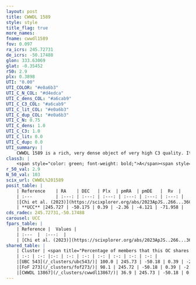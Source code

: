 ```yaml
---
layout: post
title: CWWDL 1589
style: style
title_flag: true
more_names: 
fname: cwwdl1589
fov: 0.097
ra_icrs: 245.72731
de_icrs: -50.17488
glon: 333.63069
glat: -0.35452
r50: 2.9
plx: 0.3898
UTI: "0.00"
UTI_COLOR: "#e0a6b3"
UTI_C_N_COL: "#d4edca"
UTI_C_dens_COL: "#a6cab9"
UTI_C_C3_COL: "#a6cab9"
UTI_C_lit_COL: "#e0a6b3"
UTI_C_dup_COL: "#e0a6b3"
UTI_C_N: 0.75
UTI_C_dens: 1.0
UTI_C_C3: 1.0
UTI_C_lit: 0.0
UTI_C_dup: 0.0
UTI_summary: |
    CWWDL 1589 is a rich, very dense object of very high C3 quality. It was recently reported in the literature.<br><br><span style="color: #99180f; font-weight: bold;">Warning: </span>This is very likely a duplicate object, which shares a large percentage of members with at least one previously reported entry, and a moderate percentage with at least one entry reported in the same catalogue.
class3: |
    <span style="color: green; font-weight: bold;">A</span><span style="color: green; font-weight: bold;">A</span>
r_50_val: 2.9
N_50_val: 103
scix_url: CWWDL%201589
posit_table: |
    | Reference    | RA    | DEC   | Plx  | pmRA  | pmDE   |  Rv  |
    | :---         | :---: | :---: | :---: | :---: | :---: | :---: |
    |[Chi et al. (2023)](https://scixplorer.org/abs/2023ApJS..266...36C) | 245.716 | -50.177 | 0.386 | -2.372 | -4.052 | -55.929 |
    | **UCC** |245.727 | -50.175 | 0.39 | -2.36 | -4.121 | -71.958 | 
cds_radec: 245.72731,-50.17488
carousel: UCC
fpars_table: |
    | Reference |  Values |
    | :---  |  :---:  |
    | [Chi et al. (2023)](https://scixplorer.org/abs/2023ApJS..266...36C) | `logAge=8.21, Z=-0.88` |
shared_table: |
    | Cluster | <span title="Percentage of members that this OC shares with the ones listed">%</span>   | RA   | DEC   | Plx   | pmRA  | pmDE  | Rv | UTI |
    | :-: | :-: |:-: | :-: | :-: | :-: | :-: | :-: | :-: |
    |[UBC 543](/_clusters/ubc543/)| 100.0 | 245.73 | -50.18 | 0.39 | -2.36 | -4.12 | -71.96 |0.1 |
    |[FoF 273](/_clusters/fof273/)| 98.1 | 245.72 | -50.18 | 0.39 | -2.35 | -4.12 | -72.39 |0.75 |
    |[CWWDL 13867](/_clusters/cwwdl13867/)| 36.9 | 245.73 | -50.18 | 0.41 | -2.41 | -4.1 | -72.39 |0.04 |
---
```

